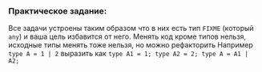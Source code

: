 ### Практическое задание:

Все задачи устроены таким образом что в них есть тип `FIXME` (который `any`) и ваша цель избавится от него.
Менять код кроме типов нельзя, исходные типы менять тоже нельзя, но можно рефакторить
Например `type A = 1 | 2` выразить как `type A1 = 1; type A2 = 2; type A = A1 | A2;`
